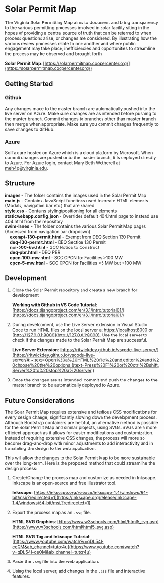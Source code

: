# Solar Permit Map

The Virginia Solar Permitting Map aims to document and bring transparency to the various permitting processes involved in solar facility siting in the hopes of providing a central source of truth that can be referred to when process questions arise, or changes are considered. By illustrating how the various review processes relate to one another and where public engagement may take place, inefficiencies and opportunities to streamline the process may be observed and brought forth.

__Solar Permit Map__: [https://solarpermitmap.coopercenter.org/](https://solarpermitmap.coopercenter.org/)

## Getting Started
### Github
Any changes made to the master branch are automatically pushed into the live server on Azure. Make sure changes are as intended before pushing to the master branch. Commit changes to branches other than master branch then merge when appropriate. Make sure you commit changes frequently to save changes to GitHub.

### Azure
SolTax are hosted on Azure which is a cloud platform by Microsoft. When commit changes are pushed onto the master branch, it is deployed directly to Azure. For Azure login, contact Mary Beth Wetherell at [meh4q@virginia.edu](mailto:meh4q@virginia.edu).

## Structure
__images__ - The folder contains the images used in the Solar Permit Map <br>
__main.js__ - Contains JavaScript functions used to create HTML elements (Modals, navigation bar etc.) that are shared <br>
__style.css__ - Contains styling/positioning for all elements <br>
__staticwebapp.config.json__ - Overrides default 404.html page to instead use 404.html from the repository <br>
__swim-lanes__ - The folder contains the various Solar Permit Map pages (Accessed from navigation bar dropdown) <br>
&nbsp;&nbsp;&nbsp;&nbsp;__exempt-130-permit.html__ - Exempt from DEQ Section 130 Permit <br>
&nbsp;&nbsp;&nbsp;&nbsp;__deq-130-permit.html__ - DEQ Section 130 Permit <br>
&nbsp;&nbsp;&nbsp;&nbsp;__noi-500-kw.html__ - SCC Notice to Construct <br>
&nbsp;&nbsp;&nbsp;&nbsp;__deq-pbr.html__ - DEQ PBR<br>
&nbsp;&nbsp;&nbsp;&nbsp;__cpcn-100-mw.html__ - SCC CPCN for Facilities >100 MW<br>
&nbsp;&nbsp;&nbsp;&nbsp;__cpcn-5-mw.html__ - SCC CPCN for Facilities >5 MW but ≤100 MW <br>

## Development
1. Clone the Solar Permit repository and create a new branch for development

    __Working with Github in VS Code Tutorial__: [https://docs.djangoproject.com/en/3.1/intro/tutorial01/](https://docs.djangoproject.com/en/3.1/intro/tutorial01/)

2. During development, use the Live Server extension in Visual Studio Code to run HTML files on the local server at [https://localhost8000](https://localhost8000) or [http://127.0.0.1:8000](http://127.0.0.1:8000). Use the local server to check if the changes made to the Solar Permit Map are successful. 

    __Live Server Extension__: [https://ritwickdey.github.io/vscode-live-server/](https://ritwickdey.github.io/vscode-live-server/#:~:text=Open%20a%20HTML%20file%20and,editor%20and%20choose%20the%20options.&text=Press%20F1%20or%20ctrl%2Bshift,Server%20to%20stop%20a%20server.)

 3. Once the changes are as intended, commit and push the changes to the master branch to be automatically deployed to Azure.    

## Future Considerations
The Solar Permit Map requires extensive and tedious CSS modifications for every design change, significantly slowing down the development process. Although Bootstrap containers are helpful, an alternative method is possible for the Solar Permit Map and similar projects, using SVGs. SVGs are a more efficient approach as it allows for easier modifications and customization. Instead of requiring extensive CSS changes, the process will more so become drag-and-drop with minor adjustments to add interactivity and in translating the design to the web application. 

This will allow the changes to the Solar Permit Map to be more sustainable over the long-term. Here is the proposed method that could streamline the design process:

1. Create/Change the process map and customize as needed in Inkscape. Inkscape is an open-source and free illustrator tool. 

    __Inkscape__: [https://inkscape.org/release/inkscape-1.4/windows/64-bit/msi/?redirected=1](https://inkscape.org/release/inkscape-1.4/windows/64-bit/msi/?redirected=1)

2. Export the process map as an `.svg` file.

    __HTML SVG Graphics__: [https://www.w3schools.com/html/html5_svg.asp](https://www.w3schools.com/html/html5_svg.asp)

    __HTML SVG Tag and Inkscape Tutorial__: [https://www.youtube.com/watch?v=qDL54I-ceQM&ab_channel=tutor4u](https://www.youtube.com/watch?v=qDL54I-ceQM&ab_channel=tutor4u)

3. Paste the `.svg` file into the web application.
4. Using the local server, add changes in the `.css` file and interactive features. 
